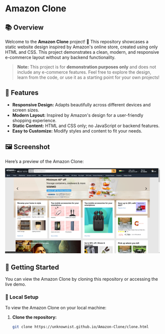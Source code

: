 # Amazon Clone

## 📚 Overview

Welcome to the **Amazon Clone** project! 🎉 This repository showcases a static website design inspired by Amazon's online store, created using only HTML and CSS. This project demonstrates a clean, modern, and responsive e-commerce layout without any backend functionality.

> **Note:** This project is for **demonstration purposes only** and does not include any e-commerce features. Feel free to explore the design, learn from the code, or use it as a starting point for your own projects!

## 🌟 Features

- **Responsive Design:** Adapts beautifully across different devices and screen sizes.
- **Modern Layout:** Inspired by Amazon's design for a user-friendly shopping experience.
- **Static Content:** HTML and CSS only; no JavaScript or backend features.
- **Easy to Customize:** Modify styles and content to fit your needs.

## 🖼️ Screenshot

Here’s a preview of the Amazon Clone:

![Amazon Clone Screenshot](Clone-Screenshot.png)

## 🚀 Getting Started

You can view the Amazon Clone by cloning this repository or accessing the live demo.

### 🔧 Local Setup

To view the Amazon Clone on your local machine:

1. **Clone the repository:**

   ```bash
   git clone https://unknownist.github.io/Amazon-Clone/clone.html
